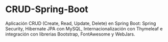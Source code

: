 # CRUD-Spring-Boot

Aplicación CRUD (Create, Read, Update, Delete) en Spring Boot: Spring Security, Hibernate JPA con MySQL, Internacionalización con Thymeleaf e integración con librerias Bootstrap, FontAwesome y WebJars.
